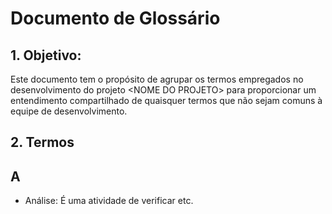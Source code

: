 # Documento de Glossário

## 1.  Objetivo: 
Este documento tem o propósito de agrupar os termos empregados no desenvolvimento do projeto \<NOME DO PROJETO> para proporcionar um entendimento compartilhado de quaisquer termos que não sejam comuns à equipe de desenvolvimento.

## 2. Termos
## A
* Análise: É uma atividade de verificar etc.

